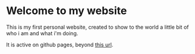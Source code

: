 # Welcome to my website

This is my first personal website, created to show to the world a little bit of who i am and what i'm doing.

It is active on github pages, beyond [this url](https://joabeslopes.github.io/site-joabe-online/).
